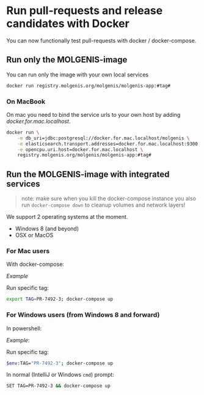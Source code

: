 # Run pull-requests and release candidates with Docker
You can now functionally test pull-requests with docker / docker-compose.

## Run only the MOLGENIS-image
You can run only the image with your own local services

```bash
docker run registry.molgenis.org/molgenis/molgenis-app:#tag#
```

### On MacBook
On mac you need to bind the service urls to your own host by adding *docker.for.mac.localhost*. 

```bash
docker run \
    -e db_uri=jdbc:postgresql://docker.for.mac.localhost/molgenis \
    -e elasticsearch.transport.addresses=docker.for.mac.localhost:9300 \
    -e opencpu.uri.host=docker.for.mac.localhost \
    registry.molgenis.org/molgenis/molgenis-app:#tag#
```

## Run the MOLGENIS-image with integrated services
>note: make sure when you kill the docker-compose instance you also run ```docker-compose down``` to cleanup volumes and network layers! 

We support 2 operating systems at the moment.
- Windows 8 (and beyond)
- OSX or MacOS

### For Mac users
With docker-compose:

*Example*

Run specific tag:

```bash
export TAG=PR-7492-3; docker-compose up
```

### For Windows users (from Windows 8 and forward)
In powershell:

*Example*:

Run specific tag:

```bash
$env:TAG="PR-7492-3"; docker-compose up
```

In normal (IntelliJ or Windows `cmd`) prompt:

```bash
SET TAG=PR-7492-3 && docker-compose up
```